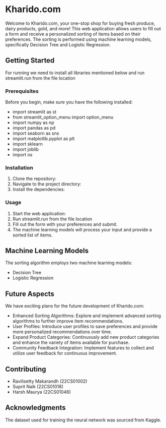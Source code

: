# Kharido.com

Welcome to Kharido.com, your one-stop shop for buying fresh produce, dairy products, gold, and more! This web application allows users to fill out a form and receive a personalized sorting of items based on their preferences. The sorting is performed using machine learning models, specifically Decision Tree and Logistic Regression.

## Getting Started

For running we need to install all libraries mentioned below and run streamlit.run from the file location

### Prerequisites

Before you begin, make sure you have the following installed:
- import streamlit as st
- from streamlit_option_menu import option_menu
- import numpy as np
- import pandas as pd
- import seaborn as sns
- import matplotlib.pyplot as plt
- import sklearn
- import joblib
- import os

### Installation

1. Clone the repository:
2. Navigate to the project directory:
3. Install the dependencies:

### Usage

1. Start the web application:
2. Run streamlit.run from the file location
3. Fill out the form with your preferences and submit.
4. The machine learning models will process your input and provide a sorted list of items.

## Machine Learning Models

The sorting algorithm employs two machine learning models:
- Decision Tree
- Logistic Regression

## Future Aspects

We have exciting plans for the future development of Kharido.com:

- Enhanced Sorting Algorithms: Explore and implement advanced sorting algorithms to further improve item recommendations.
- User Profiles:  Introduce user profiles to save preferences and provide more personalized recommendations over time.
- Expand Product Categories: Continuously add new product categories and enhance the variety of items available for purchase.
- Community Feedback Integration: Implement features to collect and utilize user feedback for continuous improvement.

## Contributing
-	Ravilisetty Makarandh (22CS01002)
- Suprit Naik (22CS01018)
- Harsh Maurya (22CS01046)
 
## Acknowledgments
The dataset used for training the neural network was sourced from Kaggle.
